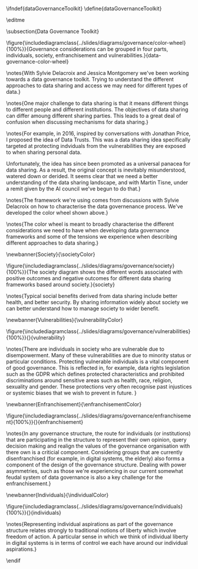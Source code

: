 \ifndef{dataGovernanceToolkit}
\define{dataGovernanceToolkit}

\editme

\subsection{Data Governance Toolkit}

\figure{\includediagramclass{../slides/diagrams/governance/color-wheel}{100%}}{Governance considerations can be grouped in four parts, individuals, society, enfranchisement and vulnerabilities.}{data-governance-color-wheel}

\notes{With Sylvie Delacroix and Jessica Montgomery we've been working towards a data governance toolkit. Trying to understand the different approaches to data sharing and access we may need for different types of data.}

\notes{One major challenge to data sharing is that it means different things to different people and different institutions. The objectives of data sharing can differ amoung different sharing parties. This leads to a great deal of confusion when discussing mechanisms for data sharing.}

\notes{For example, in 2016, inspired by conversations with Jonathan Price, I proposed the idea of Data Trusts. This was a data sharing idea specifically targeted at protecting indviduals from the vulnerabilities they are exposed to when sharing personal data. 

Unfortunately, the idea has since been promoted as a universal panacea for data sharing. As a result, the original concept is inevitably misunderstood, watered down or derided. It seems clear that we need a better understanding of the data sharing landscape, and with Martin Tisne, under a remit given by the AI council we've begun to do that.}

\notes{The framework we're using comes from discussions with Sylvie Delacroix on how to characterise the data governenance process. We've developed the color wheel shown above.}

\notes{The color wheel is meant to broadly characterise the different considerations we need to have when developing data governance frameworks and some of the tensions we experience when describing different approaches to data sharing.}

\newbanner{Society}{\societyColor}

\figure{\includediagramclass{../slides/diagrams/governance/society}{100%}}{The society diagram shows the different words associated with positive outcomes and negative outcomes for different data sharing frameworks based around society.}{society}

\notes{Typical social benefits derived from data sharing include better health, and better security. By sharing information widely about society we can better understand how to manage society to wider benefit. 

\newbanner{Vulnerabilities}{\vulnerabilityColor}

\figure{\includediagramclass{../slides/diagrams/governance/vulnerabilities}{100%}}{}{vulnerability}

\notes{There are individuals in society who are vulnerable due to disempowerment. Many of these vulnerabilities are due to minority status or particular conditions. Protecting vulnerable individuals is a vital component of good governance. This is reflected in, for example, data rights legislation such as the GDPR which defines protected characteristics and prohibited discriminations around sensitive areas such as health, race, religion, sexuality and gender. These protections very often recognise past injustices or systemic biases that we wish to prevent in future. }


\newbanner{Enfranchisement}{\enfranchisementColor}

\figure{\includediagramclass{../slides/diagrams/governance/enfranchisement}{100%}}{}{enfranchisement}

\notes{In any governance structure, the route for individuals (or institutions) that are participating in the structure to represent their own opinion, query decision making and realign the values of the governance organisation with there own is a criticial component. Considering groups that are currently disenfranchised (for example, in digital systems, the elderly) also forms a component of the design of the governance structure. Dealing with power asymmetries, such as those we're experiencing in our current somewhat feudal system of data governance is also a key challenge for the enfranchisement.}

\newbanner{Individuals}{\individualColor}

\figure{\includediagramclass{../slides/diagrams/governance/individuals}{100%}}{}{individuals}

\notes{Representing individual aspirations as part of the governance structure relates strongly to traditional notions of liberty which involve freedom of action. A particular sense in which we think of individual liberty in digital systems is in terms of control we each have around our individual aspirations.}

\endif
